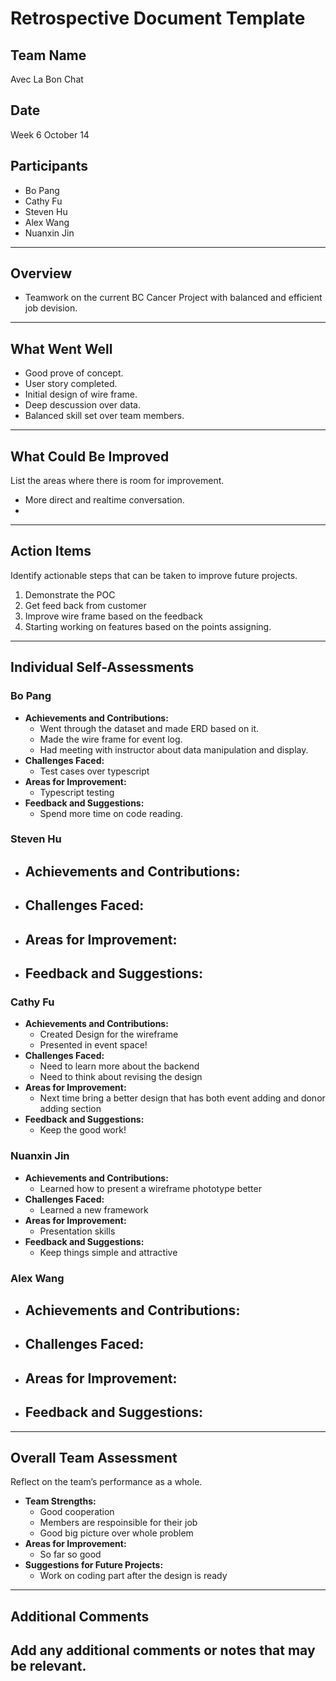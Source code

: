 # Retrospective Document Template

## Team Name
Avec La Bon Chat 

## Date
Week 6 October 14

## Participants
- Bo Pang
- Cathy Fu
- Steven Hu
- Alex Wang
- Nuanxin Jin

---

## Overview
- Teamwork on the current BC Cancer Project with balanced and efficient job devision. 

---

## What Went Well
- Good prove of concept.
- User story completed. 
- Initial design of wire frame. 
- Deep descussion over data. 
- Balanced skill set over team members. 
---

## What Could Be Improved
List the areas where there is room for improvement.
- More direct and realtime conversation. 
-

---

## Action Items
Identify actionable steps that can be taken to improve future projects.
1. Demonstrate the POC
2. Get feed back from customer
3. Improve wire frame based on the feedback
4. Starting working on features based on the points assigning. 
---

## Individual Self-Assessments
### Bo Pang
- **Achievements and Contributions:**
  - Went through the dataset and made ERD based on it.
  - Made the wire frame for event log.
  - Had meeting with instructor about data manipulation and display. 
- **Challenges Faced:**
  - Test cases over typescript
- **Areas for Improvement:**
  - Typescript testing 
- **Feedback and Suggestions:**
  - Spend more time on code reading. 

### Steven Hu
- **Achievements and Contributions:**
  -
- **Challenges Faced:**
  -
- **Areas for Improvement:**
  -
- **Feedback and Suggestions:**
  -

### Cathy Fu
- **Achievements and Contributions:**
  - Created Design for the wireframe
  - Presented in event space!
- **Challenges Faced:**
  - Need to learn more about the backend
  - Need to think about revising the design
- **Areas for Improvement:**
  - Next time bring a better design that has both event adding and donor adding section
- **Feedback and Suggestions:**
  - Keep the good work!

### Nuanxin Jin
- **Achievements and Contributions:**
  - Learned how to present a wireframe phototype better
- **Challenges Faced:**
  - Learned a new framework
- **Areas for Improvement:**
  - Presentation skills
- **Feedback and Suggestions:**
  - Keep things simple and attractive

### Alex Wang
- **Achievements and Contributions:**
  -
- **Challenges Faced:**
  -
- **Areas for Improvement:**
  -
- **Feedback and Suggestions:**
  -

---

## Overall Team Assessment
Reflect on the team’s performance as a whole.
- **Team Strengths:**
  - Good cooperation
  - Members are respoinsible for their job
  - Good big picture over whole problem 
- **Areas for Improvement:**
  - So far so good 
- **Suggestions for Future Projects:**
  - Work on coding part after the design is ready 

---

## Additional Comments
Add any additional comments or notes that may be relevant.
-
